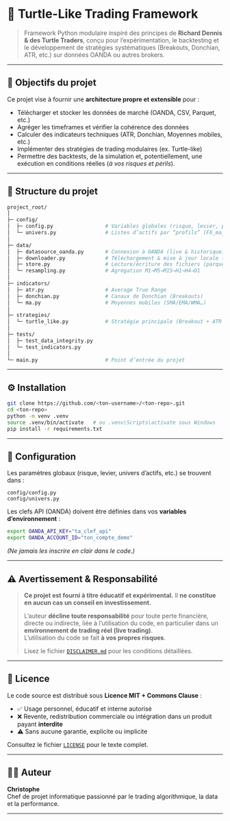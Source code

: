 # 🐢 Turtle-Like Trading Framework

> Framework Python modulaire inspiré des principes de **Richard Dennis & des Turtle Traders**, conçu pour l’expérimentation, le backtesting et le développement de stratégies systématiques (Breakouts, Donchian, ATR, etc.) sur données OANDA ou autres brokers.

---

## 🚀 Objectifs du projet

Ce projet vise à fournir une **architecture propre et extensible** pour :
- Télécharger et stocker les données de marché (OANDA, CSV, Parquet, etc.)
- Agréger les timeframes et vérifier la cohérence des données
- Calculer des indicateurs techniques (ATR, Donchian, Moyennes mobiles, etc.)
- Implémenter des stratégies de trading modulaires (ex. Turtle-like)
- Permettre des backtests, de la simulation et, potentiellement, une exécution en conditions réelles (*à vos risques et périls*).

---

## 🧱 Structure du projet

```bash
project_root/
│
├─ config/
│  ├─ config.py                 # Variables globales (risque, levier, paramètres par défaut)
│  └─ univers.py                # Listes d’actifs par “profils” (FX_majors, Metals, Indices, Crypto…)
│
├─ data/
│  ├─ datasource_oanda.py       # Connexion à OANDA (live & historique)
│  ├─ downloader.py             # Téléchargement & mise à jour locale (par symbole/timeframe)
│  ├─ store.py                  # Lecture/écriture des fichiers (parquet/csv), validations
│  └─ resampling.py             # Agrégation M1→M5→M15→H1→H4→D1
│
├─ indicators/
│  ├─ atr.py                    # Average True Range
│  ├─ donchian.py               # Canaux de Donchian (Breakouts)
│  └─ ma.py                     # Moyennes mobiles (SMA/EMA/WMA…)
│
├─ strategies/
│  └─ turtle_like.py            # Stratégie principale (Breakout + ATR Stop)
│
├─ tests/
│  ├─ test_data_integrity.py
│  └─ test_indicators.py
│
└─ main.py                      # Point d’entrée du projet
```

---

## ⚙️ Installation

```bash
git clone https://github.com/<ton-username>/<ton-repo>.git
cd <ton-repo>
python -m venv .venv
source .venv/bin/activate   # ou .venv\Scripts\activate sous Windows
pip install -r requirements.txt
```

---

## 🔑 Configuration

Les paramètres globaux (risque, levier, univers d’actifs, etc.) se trouvent dans :
```
config/config.py
config/univers.py
```

Les clefs API (OANDA) doivent être définies dans vos **variables d’environnement** :
```bash
export OANDA_API_KEY="ta_clef_api"
export OANDA_ACCOUNT_ID="ton_compte_demo"
```

*(Ne jamais les inscrire en clair dans le code.)*

---

## ⚠️ Avertissement & Responsabilité

> **Ce projet est fourni à titre éducatif et expérimental.**
> Il **ne constitue en aucun cas un conseil en investissement.**
>  
> L’auteur **décline toute responsabilité** pour toute perte financière, directe ou indirecte, liée à l’utilisation du code, en particulier dans un **environnement de trading réel (live trading)**.  
> L’utilisation du code se fait **à vos propres risques**.  
>  
> Lisez le fichier [`DISCLAIMER.md`](DISCLAIMER.md) pour les conditions détaillées.

---

## 📜 Licence

Le code source est distribué sous **Licence MIT + Commons Clause** :
- ✅ Usage personnel, éducatif et interne autorisé  
- ❌ Revente, redistribution commerciale ou intégration dans un produit payant **interdite**  
- ⚠️ Sans aucune garantie, explicite ou implicite

Consultez le fichier [`LICENSE`](LICENSE) pour le texte complet.

---

## 🧑‍💻 Auteur

**Christophe**  
Chef de projet informatique passionné par le trading algorithmique, la data et la performance.

---
